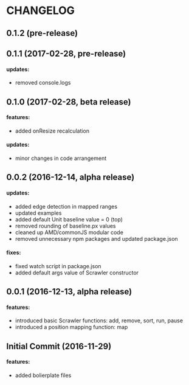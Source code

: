 CHANGELOG
=========


## 0.1.2 (pre-release)

## 0.1.1 (2017-02-28, pre-release)

#### updates:
 - removed console.logs

## 0.1.0 (2017-02-28, beta release)

#### features:
 - added onResize recalculation

#### updates:
 - minor changes in code arrangement

## 0.0.2 (2016-12-14, alpha release)

#### updates:
 - added edge detection in mapped ranges
 - updated examples
 - added default Unit baseline value = 0 (top)
 - removed rounding of baseline.px values
 - cleaned up AMD/commonJS modular code
 - removed unnecessary npm packages and updated package.json

#### fixes:
 - fixed watch script in package.json
 - added default args value of Scrawler constructor

## 0.0.1 (2016-12-13, alpha release)

#### features:
 - introduced basic Scrawler functions: add, remove, sort, run, pause
 - introduced a position mapping function: map

## Initial Commit (2016-11-29)

#### features:
 - added bolierplate files



